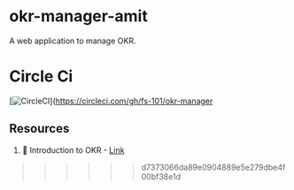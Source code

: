 
# okr-manager-amit
A web application to manage OKR.

# Circle Ci

[![CircleCI](https://circleci.com/gh/fs-101/okr-manager.svg?style=svg)](https://circleci.com/gh/fs-101/okr-manager

## Resources

1. :memo: Introduction to OKR - [Link](https://www.oreilly.com/business/free/files/introduction-to-okrs.pdf)

>>>>>>d7373066da89e0904889e5e279dbe4f00bf38e1d
